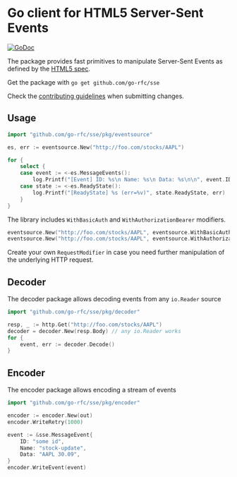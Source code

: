# Go client for HTML5 Server-Sent Events

[![GoDoc](https://pkg.go.dev/badge/github.com/go-rfc/sse/pkg/eventsource)](https://pkg.go.dev/github.com/go-rfc/sse/pkg/eventsource)

The package provides fast primitives to manipulate Server-Sent Events as
defined by the [HTML5 spec](https://html.spec.whatwg.org/multipage/server-sent-events.html).

Get the package with `go get github.com/go-rfc/sse`

Check the [contributing guidelines](CONTRIBUTING.md) when submitting changes.

## Usage

```go
import "github.com/go-rfc/sse/pkg/eventsource"

es, err := eventsource.New("http://foo.com/stocks/AAPL")

for {
    select {
    case event := <-es.MessageEvents():
        log.Printf("[Event] ID: %s\n Name: %s\n Data: %s\n\n", event.ID, event.Name, event.Data)
    case state := <-es.ReadyState():
        log.Printf("[ReadyState] %s (err=%v)", state.ReadyState, err)
    }
}
```

The library includes `WithBasicAuth` and `WithAuthorizationBearer` modifiers.

```go
eventsource.New("http://foo.com/stocks/AAPL", eventsource.WithBasicAuth("user", "password"))
eventsource.New("http://foo.com/stocks/AAPL", eventsource.WithAuthorizationBearer("token"))
```

Create your own `RequestModifier` in case you need further manipulation of the
underlying HTTP request.
## Decoder

The decoder package allows decoding events from any `io.Reader` source

```go
import "github.com/go-rfc/sse/pkg/decoder"

resp, _ := http.Get("http://foo.com/stocks/AAPL")
decoder = decoder.New(resp.Body) // any io.Reader works
for {
    event, err := decoder.Decode()
}
```

## Encoder

The encoder package allows encoding a stream of events

```go
import "github.com/go-rfc/sse/pkg/encoder"

encoder := encoder.New(out)
encoder.WriteRetry(1000)

event := &sse.MessageEvent{
    ID: "some id",
    Name: "stock-update",
    Data: "AAPL 30.09",
}
encoder.WriteEvent(event)
```
